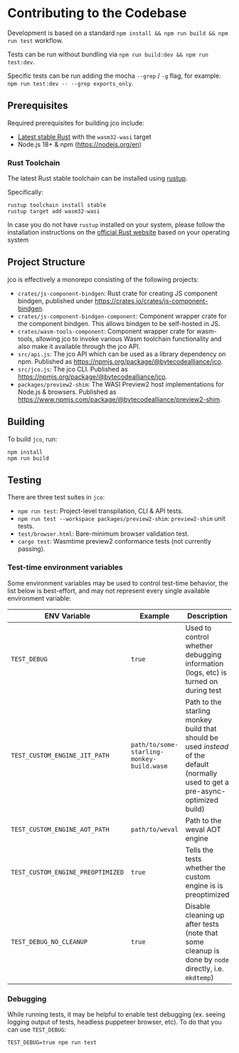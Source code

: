 # Contributing to the Codebase

Development is based on a standard `npm install && npm run build && npm run test` workflow.

Tests can be run without bundling via `npm run build:dev && npm run test:dev`.

Specific tests can be run adding the mocha `--grep` / `-g` flag, for example: `npm run test:dev -- --grep exports_only`.

## Prerequisites

Required prerequisites for building jco include:

* [Latest stable Rust](https://www.rust-lang.org/tools/install) with the `wasm32-wasi` target
* Node.js 18+ & npm (https://nodejs.org/en)

### Rust Toolchain

The latest Rust stable toolchain can be installed using [rustup](https://rustup.rs/).

Specifically:

```shell
rustup toolchain install stable
rustup target add wasm32-wasi
```

In case you do not have `rustup` installed on your system, please follow the installation instructions on the [official Rust website](https://www.rust-lang.org/tools/install) based on your operating system

## Project Structure

jco is effectively a monorepo consisting of the following projects:

* `crates/js-component-bindgen`: Rust crate for creating JS component bindgen, published under https://crates.io/crates/js-component-bindgen.
* `crates/js-component-bindgen-component`: Component wrapper crate for the component bindgen. This allows bindgen to be self-hosted in JS.
* `crates/wasm-tools-component`: Component wrapper crate for wasm-tools, allowing jco to invoke various Wasm toolchain functionality and also make it available through the jco API.
* `src/api.js`: The jco API which can be used as a library dependency on npm. Published as https://npmjs.org/package/@bytecodealliance/jco.
* `src/jco.js`: The jco CLI. Published as https://npmjs.org/package/@bytecodealliance/jco.
* `packages/preview2-shim`: The WASI Preview2 host implementations for Node.js & browsers. Published as https://www.npmjs.com/package/@bytecodealliance/preview2-shim.

## Building

To build `jco`, run:

```console
npm install
npm run build
```

## Testing

There are three test suites in `jco`:
* `npm run test`: Project-level transpilation, CLI & API tests.
* `npm run test --workspace packages/preview2-shim`: `preview2-shim` unit tests.
* `test/browser.html`: Bare-minimum browser validation test.
* `cargo test`: Wasmtime preview2 conformance tests (not currently passing).

### Test-time environment variables

Some environment variables may be used to control test-time behavior, the list below is best-effort, and
may not represent every single available environment variable:

| ENV Variable                      | Example                                   | Description                                                                                                                       |
|-----------------------------------|-------------------------------------------|-----------------------------------------------------------------------------------------------------------------------------------|
| `TEST_DEBUG`                      | `true`                                    | Used to control whether debugging information (logs, etc) is turned on during test                                                |
| `TEST_CUSTOM_ENGINE_JIT_PATH`     | `path/to/some-starling-monkey-build.wasm` | Path to the starling monkey build that should be used *instead* of the default (normally used to get a pre-async-optimized build) |
| `TEST_CUSTOM_ENGINE_AOT_PATH`     |  `path/to/weval`                                         | Path to the weval AOT engine |
| `TEST_CUSTOM_ENGINE_PREOPTIMIZED` | `true`                                    | Tells the tests whether the custom engine is is preoptimized                                                                      |
| `TEST_DEBUG_NO_CLEANUP`           | `true`                                    | Disable cleaning up after tests (note that some cleanup is done by `node` directly, i.e. `mkdtemp`)                               |

### Debugging

While running tests, it may be helpful to enable test debugging (ex. seeing logging output of tests, headless puppeteer browser, etc). To do that you can use `TEST_DEBUG`:

```console
TEST_DEBUG=true npm run test
```
